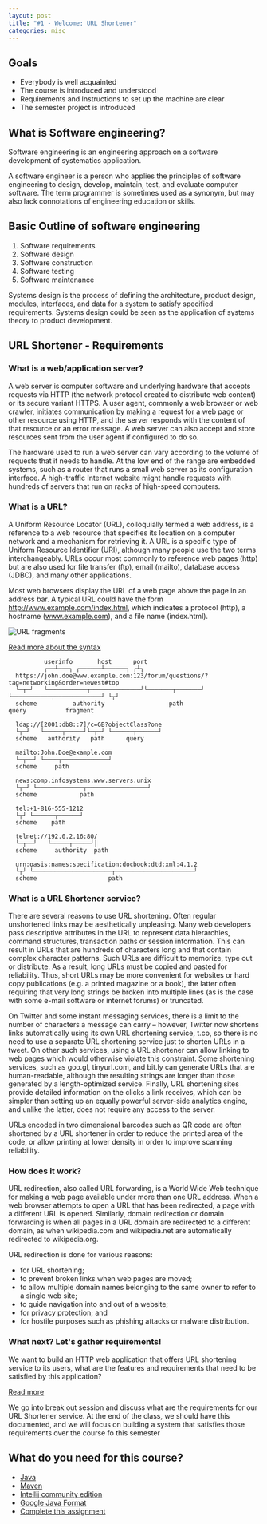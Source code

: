 ```yaml
---
layout: post 
title: "#1 - Welcome; URL Shortener"
categories: misc
---
```


## Goals

- Everybody is well acquainted
- The course is introduced and understood
- Requirements and Instructions to set up the machine are clear
- The semester project is introduced

## What is Software engineering?

Software engineering is an engineering approach on a software development of systematics application.

A software engineer is a person who applies the principles of software engineering to design, develop, maintain, test,
and evaluate computer software. The term programmer is sometimes used as a synonym, but may also lack connotations of
engineering education or skills.

## Basic Outline of software engineering

1. Software requirements
2. Software design
3. Software construction
4. Software testing
5. Software maintenance

Systems design is the process of defining the architecture, product design, modules, interfaces, and data for a system
to satisfy specified requirements. Systems design could be seen as the application of systems theory to product
development.

## URL Shortener - Requirements

### What is a web/application server?

A web server is computer software and underlying hardware that accepts requests via HTTP (the network protocol created
to distribute web content) or its secure variant HTTPS. A user agent, commonly a web browser or web crawler, initiates
communication by making a request for a web page or other resource using HTTP, and the server responds with the content
of that resource or an error message. A web server can also accept and store resources sent from the user agent if
configured to do so.

The hardware used to run a web server can vary according to the volume of requests that it needs to handle. At the low
end of the range are embedded systems, such as a router that runs a small web server as its configuration interface. A
high-traffic Internet website might handle requests with hundreds of servers that run on racks of high-speed computers.

### What is a URL?

A Uniform Resource Locator (URL), colloquially termed a web address, is a reference to a web resource that specifies its
location on a computer network and a mechanism for retrieving it. A URL is a specific type of Uniform Resource
Identifier (URI), although many people use the two terms interchangeably. URLs occur most commonly to reference web
pages (http) but are also used for file transfer (ftp), email (mailto), database access (JDBC), and many other
applications.

Most web browsers display the URL of a web page above the page in an address bar. A typical URL could have the
form http://www.example.com/index.html, which indicates a protocol (http), a hostname (www.example.com), and a file
name (index.html).

![URL fragments](/advanced-java/assets/URI_syntax_diagram.svg.png)

[Read more about the syntax](https://en.wikipedia.org/wiki/URL#Syntax)

```
          userinfo       host      port
          ┌──┴───┐ ┌──────┴──────┐ ┌┴┐
  https://john.doe@www.example.com:123/forum/questions/?tag=networking&order=newest#top
  └─┬─┘   └───────────┬──────────────┘└───────┬───────┘ └───────────┬─────────────┘ └┬┘
  scheme          authority                  path                 query           fragment

  ldap://[2001:db8::7]/c=GB?objectClass?one
  └┬─┘   └─────┬─────┘└─┬─┘ └──────┬──────┘
  scheme   authority   path      query

  mailto:John.Doe@example.com
  └─┬──┘ └────┬─────────────┘
  scheme     path

  news:comp.infosystems.www.servers.unix
  └┬─┘ └─────────────┬─────────────────┘
  scheme            path

  tel:+1-816-555-1212
  └┬┘ └──────┬──────┘
  scheme    path

  telnet://192.0.2.16:80/
  └─┬──┘   └─────┬─────┘│
  scheme     authority  path

  urn:oasis:names:specification:docbook:dtd:xml:4.1.2
  └┬┘ └──────────────────────┬──────────────────────┘
  scheme                    path
```

### What is a URL Shortener service?

There are several reasons to use URL shortening. Often regular unshortened links may be aesthetically unpleasing. Many
web developers pass descriptive attributes in the URL to represent data hierarchies, command structures, transaction
paths or session information. This can result in URLs that are hundreds of characters long and that contain complex
character patterns. Such URLs are difficult to memorize, type out or distribute. As a result, long URLs must be copied
and pasted for reliability. Thus, short URLs may be more convenient for websites or hard copy publications (e.g. a
printed magazine or a book), the latter often requiring that very long strings be broken into multiple lines (as is the
case with some e-mail software or internet forums) or truncated.

On Twitter and some instant messaging services, there is a limit to the number of characters a message can carry –
however, Twitter now shortens links automatically using its own URL shortening service, t.co, so there is no need to use
a separate URL shortening service just to shorten URLs in a tweet. On other such services, using a URL shortener can
allow linking to web pages which would otherwise violate this constraint. Some shortening services, such as goo.gl,
tinyurl.com, and bit.ly can generate URLs that are human-readable, although the resulting strings are longer than those
generated by a length-optimized service. Finally, URL shortening sites provide detailed information on the clicks a link
receives, which can be simpler than setting up an equally powerful server-side analytics engine, and unlike the latter,
does not require any access to the server.

URLs encoded in two dimensional barcodes such as QR code are often shortened by a URL shortener in order to reduce the
printed area of the code, or allow printing at lower density in order to improve scanning reliability.

### How does it work?

URL redirection, also called URL forwarding, is a World Wide Web technique for making a web page available under more
than one URL address. When a web browser attempts to open a URL that has been redirected, a page with a different URL is
opened. Similarly, domain redirection or domain forwarding is when all pages in a URL domain are redirected to a
different domain, as when wikipedia.com and wikipedia.net are automatically redirected to wikipedia.org.

URL redirection is done for various reasons:

- for URL shortening;
- to prevent broken links when web pages are moved;
- to allow multiple domain names belonging to the same owner to refer to a single web site;
- to guide navigation into and out of a website;
- for privacy protection; and
- for hostile purposes such as phishing attacks or malware distribution.

### What next? Let's gather requirements!

We want to build an HTTP web application that offers URL shortening service to its users, what are the features and
requirements that need to be satisfied by this application?

[Read more](https://enkonix.com/blog/functional-requirements-vs-non-functional/)

We go into break out session and discuss what are the requirements for our URL Shortener service. At the end of the
class, we should have this documented, and we will focus on building a system that satisfies those requirements over the
course fo this semester

## What do you need for this course?

- [Java](https://www.oracle.com/java/technologies/downloads/)
- [Maven](https://maven.apache.org/install.html)
- [Intellij community edition](https://www.jetbrains.com/help/idea/installation-guide.html)
- [Google Java Format](https://plugins.jetbrains.com/plugin/8527-google-java-format)
- [Complete this assignment](https://classroom.github.com/a/wPm_PcDw)

